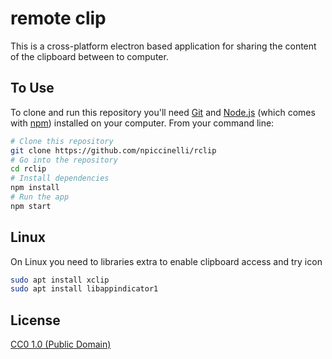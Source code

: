 # remote clip

This is a cross-platform electron based application for sharing the content of the clipboard between to computer.

## To Use

To clone and run this repository you'll need [Git](https://git-scm.com) and [Node.js](https://nodejs.org/en/download/) (which comes with [npm](http://npmjs.com)) installed on your computer. From your command line:

```bash
# Clone this repository
git clone https://github.com/npiccinelli/rclip
# Go into the repository
cd rclip
# Install dependencies
npm install
# Run the app
npm start
```
## Linux

On Linux you need to libraries extra to enable clipboard access and try icon
```bash
sudo apt install xclip
sudo apt install libappindicator1
```
## License

[CC0 1.0 (Public Domain)](LICENSE.md)
